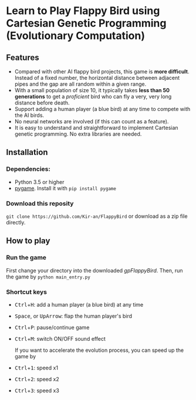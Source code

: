# Learn to Play Flappy Bird using Cartesian Genetic Programming (Evolutionary Computation)

## Features

- Compared with other AI flappy bird projects, this game is **more difficult**. Instead of a fixed number, the horizontal distance between adjacent pipes and the gap are all random within a given range.
- With a small population of size 10, it typically takes **less than 50 generations** to get a *proficient* bird who can fly a very, very long distance before death.
- Support adding a human player (a blue bird) at any time to compete with the AI birds.
- No neural networks are involved (if this can count as a feature).
- It is easy to understand and straightforward to implement Cartesian genetic programming. No extra libraries are needed.

## Installation
### Dependencies:
- Python 3.5 or higher
- [pygame](https://www.pygame.org/news).  Install it with `pip install pygame`
### Download this reposity 
`git clone https://github.com/Kir-an/FlappyBird`
or download as a zip file directly.
## How to play
### Run the game
First change your directory into the downloaded *gpFlappyBird*. Then, run the game by 
`python main_entry.py`

### Shortcut keys
- <kbd>Ctrl</kbd>+<kbd>H</kbd>: add a human player (a blue bird) at any time

- <kbd>Space</kbd>, or <kbd>UpArrow</kbd>: flap the human player's bird

- <kbd>Ctrl</kbd>+<kbd>P</kbd>: pause/continue game

- <kbd>Ctrl</kbd>+<kbd>M</kbd>: switch ON/OFF sound effect

  If you want to accelerate the evolution process, you can speed up the game by 

- <kbd>Ctrl</kbd>+<kbd>1</kbd>: speed x1

- <kbd>Ctrl</kbd>+<kbd>2</kbd>: speed x2

- <kbd>Ctrl</kbd>+<kbd>3</kbd>: speed x3
